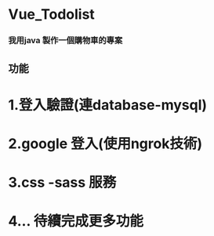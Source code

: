 # Vue_Todolist

### 我用java 製作一個購物車的專案
## 功能
# 1.登入驗證(連database-mysql)
# 2.google 登入(使用ngrok技術)
# 3.css -sass 服務
# 4... 待續完成更多功能

